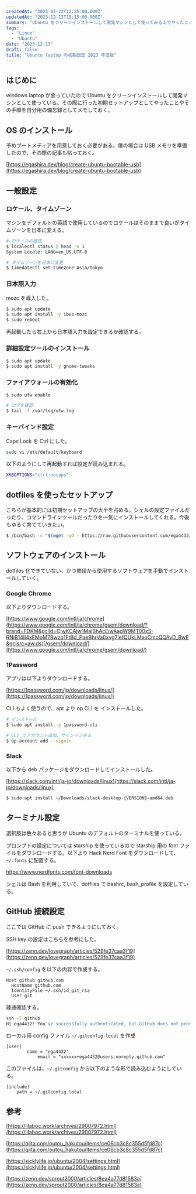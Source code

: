 ```yaml
---
createdAt: "2023-05-23T12:25:00.000Z"
updatedAt: "2023-12-13T10:15:00.000Z"
summary: "Ubuntu をクリーンインストールして開発マシンとして使ってみる上でやったことなど"
tags:
  - "Linux"
  - "Ubuntu"
date: "2023-12-13"
draft: false
title: "Ubuntu laptop の初期設定 2023 年度版"
---
```


## はじめに

windows laptop が余っていたので Ubuntu をクリーンインストールして開発マシンとして使っている。その際に行った初期セットアップとしてやったことやその手順を自分用の備忘録としてメモしておく。

## OS のインストール

予めブートメディアを用意しておく必要がある。僕の場合は USB メモリを準備したので、その際の記事も貼っておく。

[https://egashira.dev/blog/create-ubuntu-bootable-usb](https://egashira.dev/blog/create-ubuntu-bootable-usb)

## 一般設定

### ロケール、タイムゾーン

マシンをデフォルトの英語で使用しているのでロケールはそのままで良いがタイムゾーンを日本に変える。

```bash
# ロケールの確認
$ localectl status | head -n 1
System Locale: LANG=en_US.UTF-8

# タイムゾーンを日本に変更
$ timedatectl set-timezone Asia/Tokyo
```

### 日本語入力

mozc を導入した。

```bash
$ sudo apt update
$ sudo apt install -y ibus-mozc
$ sudo reboot
```

再起動したら右上から日本語入力を設定できるか確認する。

### 詳細設定ツールのインストール

```bash
$ sudo apt update
$ sudo apt install -y gnome-tweaks
```

### **ファイアウォールの有効化**

```bash
$ sudo ufw enable

# ログを確認
$ tail -f /var/log/ufw.log
```

### キーバインド設定

Caps Lock を Ctrl にした。

```bash
sudo vi /etc/default/keyboard
```

以下のようにして再起動すれば設定が読み込まれる。

```bash
XKBOPTIONS="ctrl:nocaps"
```

## dotfiles を使ったセットアップ

こちらが基本的には初期セットアップの大半を占める。シェルの設定ファイルだったり、コマンドラインツールだったりを一気にインストールしてくれる。今後もゆるく育てていきたい。

```bash
$ /bin/bash -c "$(wget -qO - https://raw.githubusercontent.com/ega4432/dotfiles/main/install.sh)"
```

## ソフトウェアのインストール

dotfiles 化できていない、かつ普段から使用するソフトウェアを手動でインストールしていく。

### Google Chrome

以下よりダウンロードする。

[https://www.google.com/intl/ja/chrome](https://www.google.com/intl/ja/chrome/gsem/download/?brand=FDKM&gclid=CjwKCAjw1MajBhAcEiwAagW9MT00xS-RNiB14Il4xEMoM7Bwzq1FtBd_PaeBhrVa0xvg7lefQUkLMxoCmcQQAvD_BwE&gclsrc=aw.ds)[/gsem/download/](https://www.google.com/intl/ja/chrome/gsem/download/)

### 1Password

アプリは以下よりダウンロードする。

[https://1password.com/jp/downloads/linux/](https://1password.com/jp/downloads/linux/)

CLI もよく使うので、apt より op CLI を インストールした。

```bash
# インストール
$ sudo apt install -y 1password-cli

# CLI でアカウント追加、サインインする
$ op account add --signin
```

### Slack

以下から deb パッケージをダウンロードしてインストールした。

[https://slack.com/intl/ja-jp/downloads/linux](https://slack.com/intl/ja-jp/downloads/linux)

```bash
$ sudo apt install ~/Downloads/slack-desktop-{VERSION}-amd64.deb
```

## ターミナル設定

選択肢は色々あると思うが Ubuntu のデフォルトのターミナルを使っている。

プロンプトの設定については starship を使っているので starship 用の font ファイルをダウンロードする。以下より Hack Nerd Font をダウンロードして、`~/.fonts` に配置する。

https://www.nerdfonts.com/font-downloads

シェルは Bash を利用していて、dotfiles で bashrc, bash_profile を設定している。

## GitHub 接続設定

ここでは GitHub に push できるようにしておく。

SSH key の設定はこちらを参考にした。

[https://zenn.dev/lovegraph/articles/529fe37caa3f19](https://zenn.dev/lovegraph/articles/529fe37caa3f19)

`~/.ssh/config` を以下の内容で作成する。

```text
Host github github.com
  HostName github.com
  IdentityFile ~/.ssh/id_git_rsa
  User git
```

疎通確認する。

```bash
ssh -T github
Hi ega4432! You've successfully authenticated, but GitHub does not provide shell access.
```

ローカル用 config ファイル `~/.gitconfig.local` を作成

```text
[user]
		name = "ega4432"
			email = "xxxxxx+ega4432@users.noreply.github.com"
```

このファイルは、`~/.gitconfig` から以下のような形で読み込むようにしている。

```text
[include]
    path = ~/.gitconfig.local
```

## 参考

[https://lilaboc.work/archives/29007972.html](https://lilaboc.work/archives/29007972.html)

[https://qiita.com/outou_hakutou/items/ce06cb3c8c355d5fd87c](https://qiita.com/outou_hakutou/items/ce06cb3c8c355d5fd87c)

[https://sicklylife.jp/ubuntu/2004/settings.html](https://sicklylife.jp/ubuntu/2004/settings.html)

[https://zenn.dev/sprout2000/articles/8ea4a77d81583a](https://zenn.dev/sprout2000/articles/8ea4a77d81583a)
